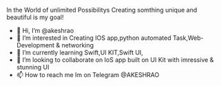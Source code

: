 In the World of unlimited Possibilitys Creating somthing unique and beautiful is my goal! 
- 👋 Hi, I’m @akeshrao
- 👀 I’m interested in Creating IOS app,python automated Task,Web-Development & networking
- 🌱 I’m currently learning Swift,UI KIT,Swift UI,
- 💞️ I’m looking to collaborate on IoS app built on UI Kit with imressive & stunning UI
- 📫 How to reach me Im on Telegram @AKESHRAO

<!---
akeshrao/akeshrao is a ✨ special ✨ repository because its `README.md` (this file) appears on your GitHub profile.
You can click the Preview link to take a look at your changes.
--->
